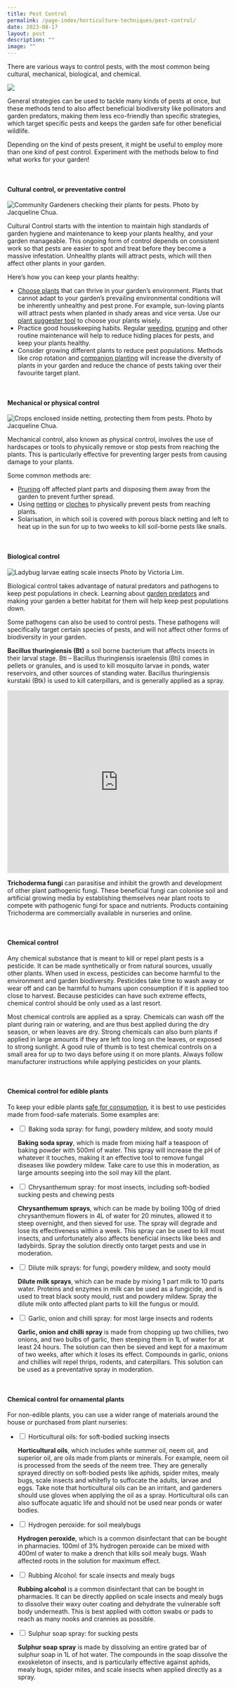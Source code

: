 ```yaml
---
title: Pest Control
permalink: /page-index/horticulture-techniques/pest-control/
date: 2023-08-17
layout: post
description: ""
image: ""
---
```

<section>
	<p>There are various ways to control pests, with the most common being cultural, mechanical, biological, and chemical.</p>
	<img src="/images/ipm%20control%20hierarchy.jpg">
	<p>General strategies can be used to tackle many kinds of pests at once, but these methods tend to also affect beneficial biodiversity like pollinators and garden predators, making them less eco-friendly than specific strategies, which target specific pests and keeps the garden safe for other beneficial wildlife.</p>
	<p>Depending on the kind of pests present, it might be useful to employ more than one kind of pest control. Experiment with the methods below to find what works for your garden! </p>
	<br>
</section>

<section>
	<h4 id="cultural_control">Cultural control, or preventative control</h4>
	<img title="Community Gardeners checking their plants for pests. Photo by Jacqueline Chua." src="/images/Gardeners/Harvesting_JacChua%20(2).jpg">
	<p>Cultural Control starts with the intention to maintain high standards of garden hygiene and maintenance to keep your plants healthy, and your garden manageable. This ongoing form of control depends on consistent work so that pests are easier to spot and treat before they become a massive infestation. Unhealthy plants will attract pests, which will then affect other plants in your garden.</p>
	<p>Here’s how you can keep your plants healthy:</p>
	<ul>
		<li><a href="/page-index/horticulture-techniques/choosingplants/">Choose plants</a> that can thrive in your garden’s environment. Plants that cannot adapt to your garden’s prevailing environmental conditions will be inherently unhealthy and pest prone. For example, sun-loving plants will attract pests when planted in shady areas and vice versa. Use our <a href="/plant-search/">plant suggester tool</a> to choose your plants wisely. </li>
		<li>Practice good housekeeping habits. Regular <a href="/page-index/horticulture-techniques/weeding/">weeding</a><a>, </a><a href="/page-index/horticulture-techniques/pruning/">pruning</a> and other routine maintenance will help to reduce hiding places for pests, and keep your plants healthy. </li>
		<li>Consider growing different plants to reduce pest populations. Methods like crop rotation and <a href="/page-index/horticulture-techniques/companionplanting/">companion planting</a> will increase the diversity of plants in your garden and reduce the chance of pests taking over their favourite target plant. </li>
	</ul>
	<br>
</section>
<section>
	<h4 id="mechanical_control">Mechanical or physical control</h4>
	<img title="Crops enclosed inside netting, protecting them from pests. Photo by Jacqueline Chua." src="/images/Hardscapes/Netting%20(1).jpg">
	<p>Mechanical control, also known as physical control, involves the use of hardscapes or tools to physically remove or stop pests from reaching the plants. This is particularly effective for preventing larger pests from causing damage to your plants.</p>
	<p>Some common methods are:</p>
	<ul>
		<li><a href="/page-index/horticulture-techniques/pruning/">Pruning</a> off affected plant parts and disposing them away from the garden to prevent further spread. </li>
		<li>Using <a href="/page-index/hardscapes/netting/">netting</a> or <a href="/page-index/horticulture-techniques/cloches/">cloches</a> to physically prevent pests from reaching plants. </li>
		<li>Solarisation, in which soil is covered with porous black netting and left to heat up in the sun for up to two weeks to kill soil-borne pests like snails. </li>
	</ul>
	<br>
</section>

<section>
	<h4 id="biological_control">Biological control</h4>
	<img title="Ladybug larvae eating scale insects Photo by Victoria Lim." src="/images/Biodiversity/lady%20bug%20larva%20-%20nerium%20oleander%20-%20ppn%201victorialim.jpg">
	<p>Biological control takes advantage of natural predators and pathogens to keep pest populations in check. Learning about <a href="/page-index/biodiversity/predators/">garden predators</a> and making your garden a better habitat for them will help keep pest populations down.</p>
	<p>Some pathogens can also be used to control pests. These pathogens will specifically target certain species of pests, and will not affect other forms of biodiversity in your garden.</p>
	<p><b>Bacillus thuringiensis (Bt)</b> a soil borne bacterium that affects insects in their larval stage. Bti – Bacillus thuringiensis israelensis (Bti) comes in pellets or granules, and is used to kill mosquito larvae in ponds, water reservoirs, and other sources of standing water. Bacillus thuringiensis kurstaki (Btk) is used to kill caterpillars, and is generally applied as a spray.</p>
	<iframe width="100%" height="415" src="https://www.youtube.com/embed/NB6hHGBEztA" title="YouTube video player" frameborder="0" allow="accelerometer; autoplay; clipboard-write; encrypted-media; gyroscope; picture-in-picture; web-share" allowfullscreen=""></iframe><br>
	<p><b>Trichoderma fungi</b> can parasitise and inhibit the growth and development of other plant pathogenic fungi. These beneficial fungi can colonise soil and artificial growing media by establishing themselves near plant roots to compete with pathogenic fungi for space and nutrients. Products containing Trichoderma are commercially available in nurseries and online.</p>
	<br>
</section>

<section>
	<h4 id="chemical_control">Chemical control</h4>
	<p>Any chemical substance that is meant to kill or repel plant pests is a pesticide. It can be made synthetically or from natural sources, usually other plants. When used in excess, pesticides can become harmful to the environment and garden biodiversity. Pesticides take time to wash away or wear off and can be harmful to humans upon consumption if it is applied too close to harvest. Because pesticides can have such extreme effects, chemical control should be only used as a last resort.</p>
	<p>Most chemical controls are applied as a spray. Chemicals can wash off the plant during rain or watering, and are thus best applied during the dry season, or when leaves are dry. Strong chemicals can also burn plants if applied in large amounts if they are left too long on the leaves, or exposed to strong sunlight. A good rule of thumb is to test chemical controls on a small area for up to two days before using it on more plants. Always follow manufacturer instructions while applying pesticides on your plants.</p>
	<br>
</section>
<section>
	<h4>Chemical control for edible plants</h4>
	<p>To keep your edible plants <a href="/page-index/horticulture-techniques/harvesting-hygiene/">safe for consumption</a>, it is best to use pesticides made from food-safe materials. Some examples are:</p>
	<ul class="jekyllcodex_accordion">
	<li><input type="checkbox" id="accordion1">
		<label for="accordion1">Baking soda spray: for fungi, powdery mildew, and sooty mould </label><div>
		<p><b>Baking soda spray</b>, which is made from mixing half a teaspoon of baking powder with 500ml of water. This spray will increase the pH of whatever it touches, making it an effective tool to remove fungal diseases like powdery mildew. Take care to use this in moderation, as large amounts seeping into the soil may kill the plant.</p>
		</div></li>
	<li><input type="checkbox" id="accordion2">
		<label for="accordion2">Chrysanthemum spray: for most insects, including soft-bodied sucking pests and chewing pests</label><div>
	<p><b>Chrysanthemum sprays</b>, which can be made by boiling 100g of dried chrysanthemum flowers in 4L of water for 20 minutes, allowed it to steep overnight, and then sieved for use. The spray will degrade and lose its effectiveness within a week. This spray can be used to kill most insects, and unfortunately also affects beneficial insects like bees and ladybirds. Spray the solution directly onto target pests and use in moderation.</p>
		</div></li>
	<li><input type="checkbox" id="accordion3">
		<label for="accordion3">Dilute milk sprays: for fungi, powdery mildew, and sooty mould</label><div>
	<p><b>Dilute milk sprays</b>, which can be made by mixing 1 part milk to 10 parts water. Proteins and enzymes in milk can be used as a fungicide, and is used to treat black sooty mould, rust and powdery mildew. Spray the dilute milk onto affected plant parts to kill the fungus or mould.</p>
		</div></li>
	<li><input type="checkbox" id="accordion4">
		<label for="accordion4">Garlic, onion and chilli spray: for most large insects and rodents</label><div>
	<p><b>Garlic, onion and chilli spray</b> is made from chopping up two chillies, two onions, and two bulbs of garlic, then steeping them in 1L of water for at least 24 hours. The solution can then be sieved and kept for a maximum of two weeks, after which it loses its effect. Compounds in garlic, onions and chillies will repel thrips, rodents, and caterpillars. This solution can be used as a preventative spray in moderation.</p>
		</div></li>
		</ul>
<br>
</section>
<section>
<h4>Chemical control for ornamental plants</h4>
<p>For non-edible plants, you can use a wider range of materials around the house or purchased from plant nurseries:</p> 
			<ul class="jekyllcodex_accordion">
	<li><input type="checkbox" id="accordion5">
		<label for="accordion5">Horticultural oils: for soft-bodied sucking insects</label><div>
	<p><b>Horticultural oils</b>, which includes white summer oil, neem oil, and superior oil, are oils made from plants or minerals. For example, neem oil is processed from the seeds of the neem tree. They are generally sprayed directly on soft-bodied pests like aphids, spider mites, mealy bugs, scale insects and whitefly to suffocate the adults, larvae and eggs. Take note that horticultural oils can be an irritant, and gardeners should use gloves when applying the oil as a spray. Horticultural oils can also suffocate aquatic life and should not be used near ponds or water bodies.</p>
			</div></li>
	<li><input type="checkbox" id="accordion6">
		<label for="accordion6">Hydrogen peroxide: for soil mealybugs</label><div>
	<p><b>Hydrogen peroxide</b>, which is a common disinfectant that can be bought in pharmacies. 100ml of 3% hydrogen peroxide can be mixed with 400ml of water to make a drench that kills soil mealy bugs. Wash affected roots in the solution for maximum effect.</p>
					</div></li>
	<li><input type="checkbox" id="accordion7">
		<label for="accordion7">Rubbing Alcohol: for scale insects and mealy bugs</label><div>
	<p><b>Rubbing alcohol</b> is a common disinfectant that can be bought in pharmacies. It can be directly applied on scale insects and mealy bugs to dissolve their waxy outer coating and dehydrate the vulnerable soft body underneath. This is best applied with cotton swabs or pads to reach as many nooks and crannies as possible.</p>
					</div></li>
	<li><input type="checkbox" id="accordion8">
		<label for="accordion8">Sulphur soap spray: for sucking pests </label><div>
	<p><b>Sulphur soap spray</b> is made by dissolving an entire grated bar of sulphur soap in 1L of hot water. The compounds in the soap dissolve the exoskeleton of insects, and is particularly effective against aphids, mealy bugs, spider mites, and scale insects when applied directly as a spray.</p>
				</div></li>
				</ul></section>